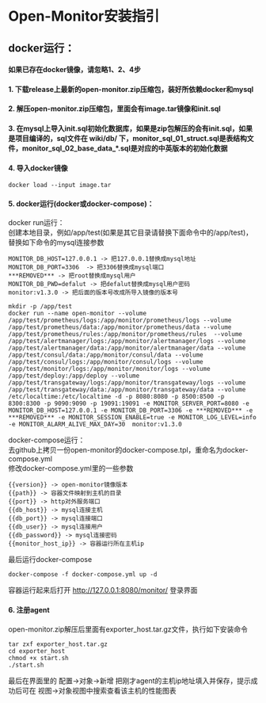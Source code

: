 # Open-Monitor安装指引

## docker运行：
  
#### 如果已存在docker镜像，请忽略1、2、4步
#### 1. 下载release上最新的open-monitor.zip压缩包，装好所依赖docker和mysql
#### 2. 解压open-monitor.zip压缩包，里面会有image.tar镜像和init.sql
#### 3. 在mysql上导入init.sql初始化数据库，如果是zip包解压的会有init.sql，如果是项目编译的，sql文件在 wiki/db/ 下，monitor_sql_01_struct.sql是表结构文件，monitor_sql_02_base_data_*.sql是对应的中英版本的初始化数据
#### 4. 导入docker镜像
```
docker load --input image.tar
```
#### 5. docker运行(docker或docker-compose)：
docker run运行：  
创建本地目录，例如/app/test(如果是其它目录请替换下面命令中的/app/test)，替换如下命令的mysql连接参数  
```
MONITOR_DB_HOST=127.0.0.1 -> 把127.0.0.1替换成mysql地址
MONITOR_DB_PORT=3306  -> 把3306替换成mysql端口
***REMOVED*** -> 把root替换成mysql用户
MONITOR_DB_PWD=defalut -> 把defalut替换成mysql用户密码
monitor:v1.3.0 -> 把后面的版本号改成所导入镜像的版本号
```
```
mkdir -p /app/test
docker run --name open-monitor --volume /app/test/prometheus/logs:/app/monitor/prometheus/logs --volume /app/test/prometheus/data:/app/monitor/prometheus/data --volume /app/test/prometheus/rules:/app/monitor/prometheus/rules  --volume /app/test/alertmanager/logs:/app/monitor/alertmanager/logs --volume /app/test/alertmanager/data:/app/monitor/alertmanager/data --volume /app/test/consul/data:/app/monitor/consul/data --volume /app/test/consul/logs:/app/monitor/consul/logs --volume /app/test/monitor/logs:/app/monitor/monitor/logs --volume /app/test/deploy:/app/deploy --volume /app/test/transgateway/logs:/app/monitor/transgateway/logs --volume /app/test/transgateway/data:/app/monitor/transgateway/data --volume /etc/localtime:/etc/localtime -d -p 8080:8080 -p 8500:8500 -p 8300:8300 -p 9090:9090 -p 19091:19091 -e MONITOR_SERVER_PORT=8080 -e MONITOR_DB_HOST=127.0.0.1 -e MONITOR_DB_PORT=3306 -e ***REMOVED*** -e ***REMOVED*** -e MONITOR_SESSION_ENABLE=true -e MONITOR_LOG_LEVEL=info -e MONITOR_ALARM_ALIVE_MAX_DAY=30  monitor:v1.3.0
```
docker-compose运行：  
去github上拷贝一份open-monitor的docker-compose.tpl，重命名为docker-compose.yml   
修改docker-compose.yml里的一些参数
```
{{version}} -> open-monitor镜像版本
{{path}} -> 容器文件映射到主机的目录
{{port}} -> http对外服务端口
{{db_host}} -> mysql连接主机
{{db_port}} -> mysql连接端口
{{db_user}} -> mysql连接用户
{{db_password}} -> mysql连接密码
{{monitor_host_ip}} -> 容器运行所在主机ip
```
最后运行docker-compose
```
docker-compose -f docker-compose.yml up -d
```
容器运行起来后打开 http://127.0.0.1:8080/monitor/ 登录界面

#### 6. 注册agent
open-monitor.zip解压后里面有exporter_host.tar.gz文件，执行如下安装命令
```
tar zxf exporter_host.tar.gz
cd exporter_host
chmod +x start.sh
./start.sh
```
最后在界面里的 配置->对象->新增 把刚才agent的主机ip地址填入并保存，提示成功后可在 视图->对象视图中搜索查看该主机的性能图表
